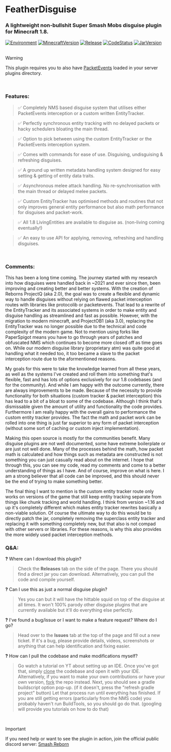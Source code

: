 # FeatherDisguise
### A lightweight non-bullshit Super Smash Mobs disguise plugin for Minecraft 1.8.
[![Environment](https://img.shields.io/badge/environment-serverside-blue.svg)](https://shields.io/) [![MinecraftVersion](https://img.shields.io/badge/minecraftversion-1.8-blue.svg)](https://shields.io/) [![Release](https://img.shields.io/badge/release-1.1.1-blue.svg)](https://shields.io/) [![CodeStatus](https://img.shields.io/badge/status-stable-green.svg)](https://shields.io/) [![JarVersion](https://img.shields.io/badge/servertype-spigot-orange.svg)](https://shields.io/)
<br />
<br />
> [!WARNING]
> This plugin requires you to also have [PacketEvents](https://github.com/retrooper/packetevents) loaded in your server plugins directory.
<br />

### Features:

> ✅ Completely NMS based disguise system that utilises either PacketEvents interception or a custom written EntityTracker.

> ✅ Perfectly synchronous entity tracking with no delayed packets or hacky schedulers bloating the main thread.

> ✅ Option to pick between using the custom EntityTracker or the PacketEvents interception system.

> ✅ Comes with commands for ease of use. Disguising, undisguising & refreshing disguises.

> ✅ A ground up written metadata handling system designed for easy setting & getting of entity data traits.

> ✅ Asynchronous melee attack handling. No re-synchronisation with the main thread or delayed melee packets.

> ✅ Custom EntityTracker has optimised methods and routines that not only improves general entity performance but also math performance for disguises and packet-work.

> ✅ All 1.8 LivingEntities are available to disguise as. (non-living coming eventually!)

> ✅ An easy to use API for applying, removing, refreshing and handling disguises.
<br />

### Comments:

This has been a long time coming. The journey started with my research into how disguises were handled back in ~2021 and ever since then, been improving and creating better and better systems. With the creation of Reborns ProjectQ (aka 2.0), the goal was to create a flexible and dynamic way to handle disguises without relying on flawed packet interception routes with libraries like protocolib or packetevents. That lead to a rewrite of the EntityTracker and its associated systems in order to make entity and disguise handling as streamlined and fast as possible. However, with the migration to modern minecraft, and ProjectOB1 (aka 3.0), replacing the EntityTracker was no longer possible due to the technical and code complexity of the modern game. Not to mention using forks like PaperSpigot means you have to go through years of patches and obfuscated NMS which continues to become more closed off as time goes on. While our modern disguise library (proprietary atm) was quite good at handling what it needed too, it too became a slave to the packet interception route due to the aformentioned reasons. 

My goals for this were to take the knowledge learned from all these years, as well as the systems I've created and roll them into something that's flexible, fast and has lots of options exclusively for our 1.8 codebases (and for the community). And while I am happy with the outcome currently, there are always improvements to be made. Because of the necessity to provide functionality for both situations (custom tracker & packet interception) this has lead to a bit of a bloat to some of the codebase. Although I think that's dismissable given the amount of utility and functionality the code provides. Furthermore I am really happy with the overall gains to performance the custom entity tracker provides. The fact the math and packet work can be rolled into one thing is just far superior to any form of
packet interception (without some sort of caching or custom inject implementation). 

Making this open source is mostly for the communities benefit. Many disguise plugins are not well documented, some have extreme boilerplate or are just not well done. Many of the processes behind the math, how packet math is calculated and how things such as metadata are constructed is not something you can just casually read about on the internet. I hope that through this, you can see my code, read my comments and come to a better understanding of things as I have. And of course, improve on what is here. I am a strong believer that all code can be improved, and this should never be the end of trying to make something better. 

The final thing I want to mention is the custom entity tracker route only works on versions of the game that still keep entity tracking separate from things like chunk tracking and world handling. I think from version ~1.16 and up it's completely different which makes entity tracker rewrites basically a non-viable solution. Of course the ultimate way to do this would be to directly patch the jar, completely removing the superclass entity tracker and replacing it with something completely new, but that also is not compad with other servers or libraries. For these reasons, is why this also provides the more widely used packet interception methods. 
<br />

### Q&A:

**?**  Where can I download this plugin?
> Check the **Releases** tab on the side of the page. There you should find a direct jar you can download. Alternatively, you can pull the code and compile yourself.

**?**  Can I use this as just a normal disguise plugin?
> Yes you can but it will have the hittable squid on top of the disguise at all times. It won't 100% parody other disguise plugins that are currently available but it'll do everything else perfectly.

**?**  I've found a bug/issue or I want to make a feature request? Where do I go?
> Head over to the **Issues** tab at the top of the page and fill out a new ticket. If it's a bug, please provide details, videos, screenshots or anything that can help identification and fixing easier.

**?**  How can I pull the codebase and make modifications myself?
> Go watch a tutorial on YT about setting up an IDE. Once you've got that, simply <ins>clone</ins> the codebase and open it with your IDE. Alternatively, if you want to make your own contributions or have your own version, <ins>fork</ins> the repo instead. Next, you should see a gradle buildscript option pop-up. (if it doesn't, press the "refresh gradle project" button) Let that process run until everything has finished. If you are still getting errors (particularly from the NMS code) you probably haven't run BuildTools, so you should go do that. (googling will provide you tutorials on how to do that)
<br />

> [!IMPORTANT]
> If you need help or want to see the plugin in action, join the official public discord server: [Smash Reborn](https://discord.gg/yPyGdjzSzw)
